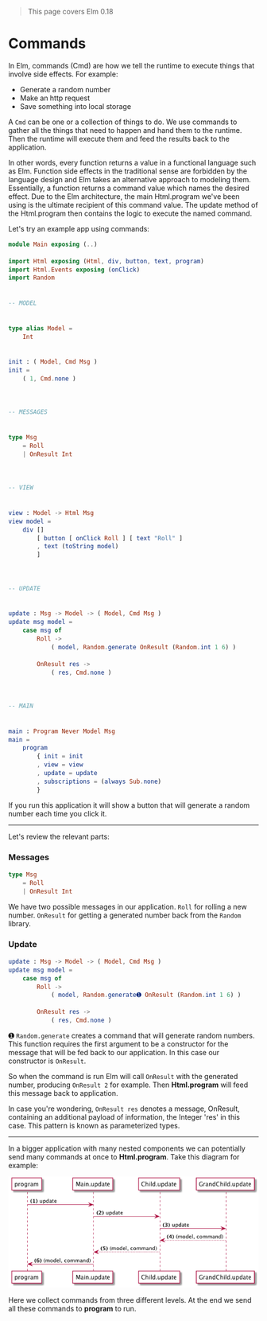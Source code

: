 > This page covers Elm 0.18

# Commands

In Elm, commands (Cmd) are how we tell the runtime to execute things that involve side effects. For example:

- Generate a random number
- Make an http request
- Save something into local storage

A `Cmd` can be one or a collection of things to do. We use commands to gather all the things that need to happen and hand them to the runtime. Then the runtime will execute them and feed the results back to the application.

In other words, every function returns a value in a functional language such as Elm.  Function side effects in the traditional sense are forbidden by the language design and Elm takes an alternative approach to modeling them.  Essentially, a function returns a command value which names the desired effect.  Due to the Elm architecture, the main Html.program we've been using is the ultimate recipient of this command value.  The update method of the Html.program then contains the logic to execute the named command.

Let's try an example app using commands:

```elm
module Main exposing (..)

import Html exposing (Html, div, button, text, program)
import Html.Events exposing (onClick)
import Random


-- MODEL


type alias Model =
    Int


init : ( Model, Cmd Msg )
init =
    ( 1, Cmd.none )



-- MESSAGES


type Msg
    = Roll
    | OnResult Int



-- VIEW


view : Model -> Html Msg
view model =
    div []
        [ button [ onClick Roll ] [ text "Roll" ]
        , text (toString model)
        ]



-- UPDATE


update : Msg -> Model -> ( Model, Cmd Msg )
update msg model =
    case msg of
        Roll ->
            ( model, Random.generate OnResult (Random.int 1 6) )

        OnResult res ->
            ( res, Cmd.none )



-- MAIN


main : Program Never Model Msg
main =
    program
        { init = init
        , view = view
        , update = update
        , subscriptions = (always Sub.none)
        }
```

If you run this application it will show a button that will generate a random number each time you click it.

---

Let's review the relevant parts:


### Messages

```elm
type Msg
    = Roll
    | OnResult Int
```

We have two possible messages in our application. `Roll` for rolling a new number. `OnResult` for getting a generated number back from the `Random` library.

### Update

```elm
update : Msg -> Model -> ( Model, Cmd Msg )
update msg model =
    case msg of
        Roll ->
            ( model, Random.generate➊ OnResult (Random.int 1 6) )

        OnResult res ->
            ( res, Cmd.none )
```

➊ `Random.generate` creates a command that will generate random numbers. This function requires the first argument to be a constructor for the message that will be fed back to our application. In this case our constructor is `OnResult`.

So when the command is run Elm will call `OnResult` with the generated number, producing `OnResult 2` for example. Then __Html.program__ will feed this message back to application.

In case you're wondering, `OnResult res` denotes a message, OnResult, containing an additional payload of information, the Integer 'res' in this case.  This pattern is known as parameterized types.

---

In a bigger application with many nested components we can potentially send many commands at once to __Html.program__. Take this diagram for example:

![Flow](02-commands.png)

Here we collect commands from three different levels. At the end we send all these commands to __program__ to run.
